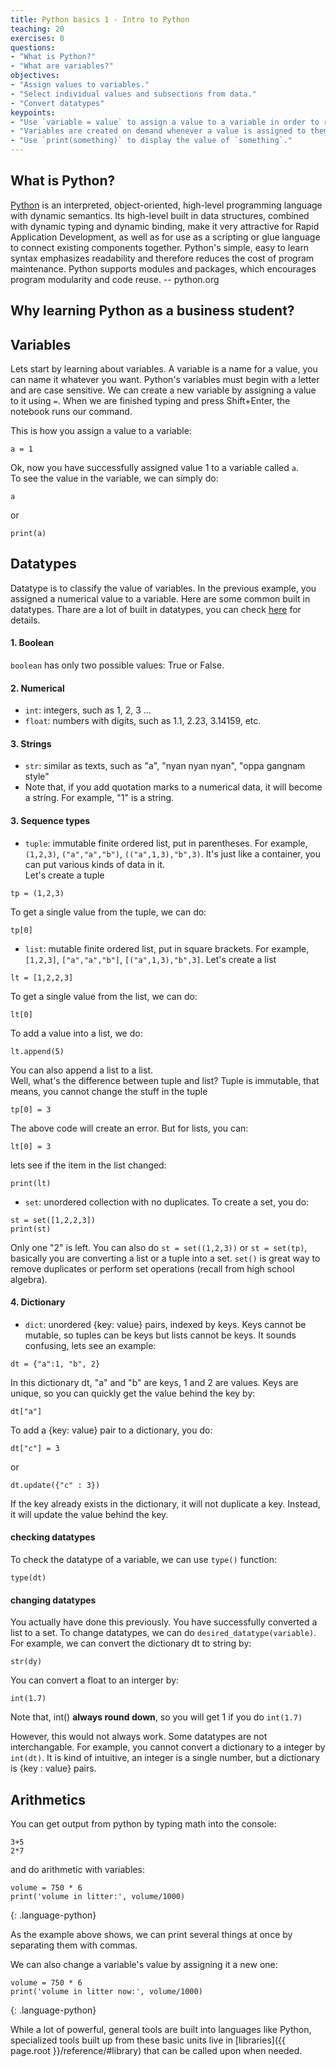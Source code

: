 ```yaml
---
title: Python basics 1 - Intro to Python
teaching: 20
exercises: 0
questions:
- "What is Python?"
- "What are variables?"
objectives:
- "Assign values to variables."
- "Select individual values and subsections from data."
- "Convert datatypes"
keypoints:
- "Use `variable = value` to assign a value to a variable in order to record it in memory."
- "Variables are created on demand whenever a value is assigned to them."
- "Use `print(something)` to display the value of `something`."
---
```


## What is Python?
[Python](https://www.python.org/doc/essays/blurb/) is an interpreted, object-oriented, high-level programming language with dynamic semantics. Its high-level built in data structures, combined with dynamic typing and dynamic binding, make it very attractive for Rapid Application Development, as well as for use as a scripting or glue language to connect existing components together. Python's simple, easy to learn syntax emphasizes readability and therefore reduces the cost of program maintenance. Python supports modules and packages, which encourages program modularity and code reuse. -- python.org

## Why learning Python as a business student?  

## Variables 

Lets start by learning about variables. A variable is a name for a value, you can name it whatever you want. 
Python's variables must begin with a letter and are case sensitive.
We can create a new variable by assigning a value to it using `=`.
When we are finished typing and press Shift+Enter,
the notebook runs our command.

This is how you assign a value to a variable:  

```
a = 1
```
Ok, now you have successfully assigned value 1 to a variable called `a`.  
To see the value in the variable, we can simply do:  
```
a
```
or 
```
print(a)
```

## Datatypes  
Datatype is to classify the value of variables. 
In the previous example, you assigned a numerical value to a variable. 
Here are some common built in datatypes. Thare are a lot of built in datatypes, you can check [here](https://docs.python.org/3/library/stdtypes.html) for details.  
 
#### 1. Boolean 
`boolean` has only two possible values: True or False. 

#### 2. Numerical 
- `int`: integers, such as 1, 2, 3 ...   
- `float`: numbers with digits, such as 1.1, 2.23, 3.14159, etc. 

#### 3. Strings
- `str`: similar as texts, such as "a", "nyan nyan nyan", "oppa gangnam style" 
- Note that, if you add quotation marks to a numerical data, it will become a string. For example, "1" is a string. 

#### 3. Sequence types  
- `tuple`: immutable finite ordered list, put in parentheses. For example, `(1,2,3)`, `("a","a","b")`, `(("a",1,3),"b",3)`. It's just like a container, you can put various kinds of data in it.  
Let's create a tuple
```
tp = (1,2,3) 
```
To get a single value from the tuple, we can do:  
```
tp[0]
```
- `list`: mutable finite ordered list, put in square brackets. For example, `[1,2,3]`, `["a","a","b"]`, `[("a",1,3),"b",3]`. 
Let's create a list 
```
lt = [1,2,2,3]
```
To get a single value from the list, we can do:  
```
lt[0]
```
To add a value into a list, we do: 
```
lt.append(5)
```
You can also append a list to a list.  
Well, what's the difference between tuple and list? Tuple is immutable, that means, you cannot change the stuff in the tuple
```
tp[0] = 3
```
The above code will create an error. But for lists, you can:  
```
lt[0] = 3
```
lets see if the item in the list changed: 
```
print(lt)
```
- `set`: unordered collection with no duplicates. 
To create a set, you do:  
```
st = set([1,2,2,3]) 
print(st)
```
Only one "2" is left. You can also do `st = set((1,2,3))` or `st = set(tp)`, basically you are converting a list or a tuple into a set. `set()` is great way to remove duplicates or perform set operations (recall from high school algebra). 

#### 4. Dictionary
- `dict`: unordered {key: value} pairs, indexed by keys. Keys cannot be mutable, so tuples can be keys but lists cannot be keys. It sounds confusing, lets see an example:  
```
dt = {"a":1, "b", 2}
```
In this dictionary dt, "a" and "b" are keys, 1 and 2 are values. Keys are unique, so you can quickly get the value behind the key by:
```
dt["a"]
```
To add a {key: value} pair to a dictionary, you do:  
```
dt["c"] = 3
```
or
```
dt.update({"c" : 3})
```
If the key already exists in the dictionary, it will not duplicate a key. Instead, it will update the value behind the key.  

#### checking datatypes  
To check the datatype of a variable, we can use `type()` function: 
```
type(dt)
```

#### changing datatypes
You actually have done this previously. You have successfully converted a list to a set. To change datatypes, we can do `desired_datatype(variable)`. For example, we can convert the dictionary dt to string by: 
```
str(dy)
```
You can convert a float to an interger by: 
```
int(1.7)
```
Note that, int() **always round down**, so you will get 1 if you do `int(1.7)`

However, this would not always work. Some datatypes are not interchangable. For example, you cannot convert a dictionary to a integer by `int(dt)`. It is kind of intuitive, an integer is a single number, but a dictionary is {key : value} pairs. 

## Arithmetics 
You can get output from python by typing math into the console:
```
3+5
2*7
```
and do arithmetic with variables:

~~~
volume = 750 * 6
print('volume in litter:', volume/1000)
~~~
{: .language-python}

As the example above shows,
we can print several things at once by separating them with commas.

We can also change a variable's value by assigning it a new one:

~~~
volume = 750 * 6
print('volume in litter now:', volume/1000)
~~~
{: .language-python}

While a lot of powerful, general tools are built into languages like Python,
specialized tools built up from these basic units live in [libraries]({{ page.root }}/reference/#library)
that can be called upon when needed.


